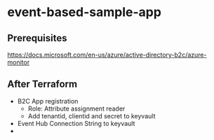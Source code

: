 # event-based-sample-app

## Prerequisites
https://docs.microsoft.com/en-us/azure/active-directory-b2c/azure-monitor

## After Terraform
* B2C App registration
  * Role: Attribute assignment reader
  * Add tenantid, clientid and secret to keyvault
* Event Hub Connection String to keyvault
* 